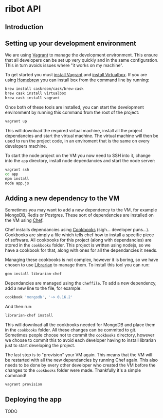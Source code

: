 # ribot API

## Introduction

## Setting up your development environment
We are using [Vagrant](https://www.vagrantup.com/) to manage the development environment. This ensure that all developers can be set up very quickly and in the same configuration. This in turn avoids issues where "it works on my machine".

To get started you must [install Vagrant](https://www.vagrantup.com/downloads.html) and [install Virtualbox](https://www.virtualbox.org/wiki/Downloads). If you are using [Homebrew](http://brew.sh) you can install box from the command line by running:

```sh
brew install caskroom/cask/brew-cask
brew cask install virtualbox
brew cask install vagrant
```

Once both of these tools are installed, you can start the development environment by running this command from the root of the project:

```sh
vagrant up
```

This will download the required virtual machine, install all the project dependancies and start the virtual machine. The virtual machine will then be used to run the project code, in an enviroment that is the same on every developers machine.

To start the node project on the VM you now need to SSH into it, change into the `app` directory, install node dependancies and start the node server:

```sh
vagrant ssh
cd app
npm install
node app.js
```

## Adding a new dependency to the VM
Sometimes you may want to add a new dependency to the VM, for example MongoDB, Redis or Postgres. These sort of dependencies are installed on the VM using [Chef](https://www.chef.io/).

Chef installs dependancies using [Cookbooks](https://supermarket.chef.io/) (sigh... developer puns...). Cookbooks are simply a file which tells chef how to install a specific piece of software. All cookbooks for this project (along with dependancies) are stored in the `cookbooks` folder. This project is written using nodejs, so we have a cookbook for that, along with ones for all the dependancies it needs.

Managing these cookbooks is not complex, however it is boring, so we have chosen to use [Librarian](https://github.com/applicationsonline/librarian-chef) to manage them. To install this tool you can run:

```sh
gem install librarian-chef
```

Dependancies are managed using the `Cheffile`. To add a new dependency, add a new line to the file, for example:

```ruby
cookbook 'mongodb', '~> 0.16.2'
```

And then run:

```sh
librarian-chef install
```

This will download all the cookbooks needed for MongoDB and place them in the `cookbooks` folder. All these changes can be commited to git. Sometimes people choose not to commit the `cookbooks` directory, however we choose to commit this to avoid each developer having to install librarian just to start developing the project.

The last step is to "provision" your VM again. This means that the VM will be restarted with all the new dependancies by running Chef again. This also needs to be done by every other developer who created the VM before the changes to the `cookbooks` folder were made. Thankfully it's a simple command!

```sh
vagrant provision
```

## Deploying the app
TODO
